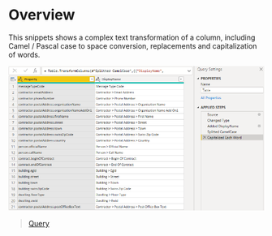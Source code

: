 # Overview
This snippets shows a complex text transformation of a column, including Camel / Pascal case to space conversion, replacements and capitalization of words.

![](./Sample.png)

> [Query](./Query.txt)
